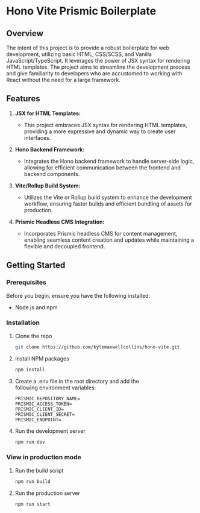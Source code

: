 # Hono Vite Prismic Boilerplate

## Overview

The intent of this project is to provide a robust boilerplate for web development, utilizing basic HTML, CSS/SCSS, and Vanilla JavaScript/TypeScript. It leverages the power of JSX syntax for rendering HTML templates. The project aims to streamline the development process and give familiarity to developers who are accustomed to working with React without the need for a large framework.

## Features

1. **JSX for HTML Templates:**

   - This project embraces JSX syntax for rendering HTML templates, providing a more expressive and dynamic way to create user interfaces.

2. **Hono Backend Framework:**

   - Integrates the Hono backend framework to handle server-side logic, allowing for efficient communication between the frontend and backend components.

3. **Vite/Rollup Build System:**

   - Utilizes the Vite or Rollup build system to enhance the development workflow, ensuring faster builds and efficient bundling of assets for production.

4. **Prismic Headless CMS Integration:**
   - Incorporates Prismic headless CMS for content management, enabling seamless content creation and updates while maintaining a flexible and decoupled frontend.

## Getting Started

### Prerequisites

Before you begin, ensure you have the following installed:

- Node.js and npm

### Installation

1.  Clone the repo

    ```sh
    git clone https://github.com/kylemaxwellcollins/hono-vite.git

    ```

2.  Install NPM packages
    ```sh
    npm install
    ```
3.  Create a .env file in the root directory and add the  
    following environment variables:

    ```
    PRISMIC_REPOSITORY_NAME=
    PRISMIC_ACCESS_TOKEN=
    PRISMIC_CLIENT_ID=
    PRISMIC_CLIENT_SECRET=
    PRISMIC_ENDPOINT=
    ```

4.  Run the development server
    ```sh
    npm run dev
    ```

### View in production mode

1. Run the build script
   ```sh
   npm run build
   ```
2. Run the production server
   ```sh
   npm run start
   ```
